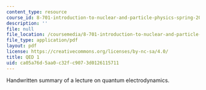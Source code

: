 ```yaml
---
content_type: resource
course_id: 8-701-introduction-to-nuclear-and-particle-physics-spring-2004
description: ''
file: null
file_location: /coursemedia/8-701-introduction-to-nuclear-and-particle-physics-spring-2004/ca05a76d5aa0c32fc9073d0126115711_lec10.pdf
file_type: application/pdf
layout: pdf
license: https://creativecommons.org/licenses/by-nc-sa/4.0/
title: QED 1
uid: ca05a76d-5aa0-c32f-c907-3d0126115711
---
```

Handwritten summary of a lecture on quantum electrodynamics.